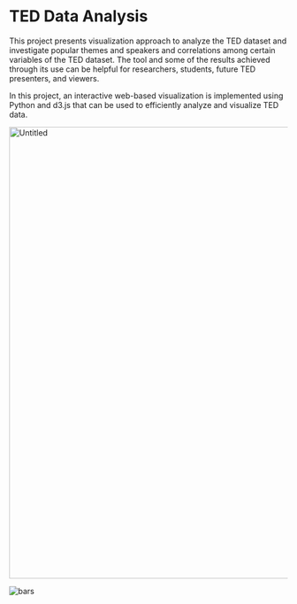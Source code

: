 # TED Data Analysis
This project presents visualization approach to analyze the TED dataset and investigate popular themes and speakers and correlations among certain variables of the TED dataset. The tool and some of the results achieved through its use can be helpful for researchers, students, future TED presenters, and viewers. 

In this project, an interactive web-based visualization is implemented using Python and d3.js that can be used to efficiently analyze and visualize TED data. 

<img width="816" alt="Untitled" src="https://user-images.githubusercontent.com/32202790/61595096-cb49a480-aba7-11e9-80ee-561a56ee49a1.png">

![bars](https://user-images.githubusercontent.com/32202790/61595236-80309100-aba9-11e9-88bc-52f6e6788335.jpg)
